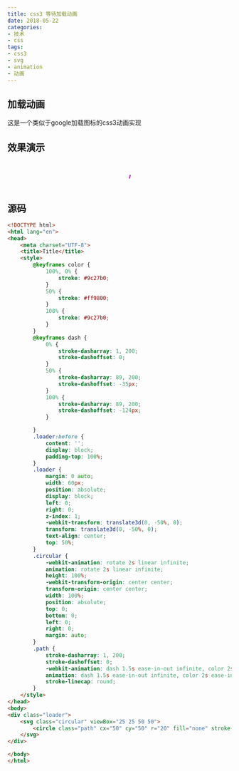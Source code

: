 ```yaml
---
title: css3 等待加载动画
date: 2018-05-22
categories:
- 技术
- css
tags:
- css3
- svg
- animation
- 动画
---
```


## 加载动画
这是一个类似于google加载图标的css3动画实现

## 效果演示
<style>@keyframes color {100%, 0% {stroke: #9c27b0;}50% {stroke: #ff9800;}100% {stroke: #9c27b0;}}@keyframes dash {0% {stroke-dasharray: 1, 200;stroke-dashoffset: 0;}50% {stroke-dasharray: 89, 200;stroke-dashoffset: -35px;}100% {stroke-dasharray: 89, 200;stroke-dashoffset: -124px;}}</style>
<style>.loader:before {content: '';display: block;padding-top: 100%;}.loader {margin: 0 auto;width: 60px;position: absolute;display: block;left: 0;right: 0;z-index: 1;-webkit-transform: translate3d(0, -50%, 0);transform: translate3d(0, -50%, 0);text-align: center;top: 50%;height: 60px;}.circular {-webkit-animation: rotate 2s linear infinite;animation: rotate 2s linear infinite;height: 100%;-webkit-transform-origin: center center;transform-origin: center center;width: 100%;position: absolute;top: 0;bottom: 0;left: 0;right: 0;margin: auto;}.path {stroke-dasharray: 1, 200;stroke-dashoffset: 0;-webkit-animation: dash 1.5s ease-in-out infinite, color 2s ease-in-out infinite;animation: dash 1.5s ease-in-out infinite, color 2s ease-in-out infinite;stroke-linecap: round;}</style>
<div style='position: relative;width: 100%;height: 60px;'>
    <div class="loader">
        <svg class="circular" viewBox="25 25 50 50"><circle class="path" cx="50" cy="50" r="20" fill="none" stroke-width="2" stroke-miterlimit="10"></circle></svg>
    </div>
</div>

## 源码
```html
<!DOCTYPE html>
<html lang="en">
<head>
    <meta charset="UTF-8">
    <title>Title</title>
    <style>
        @keyframes color {
            100%, 0% {
                stroke: #9c27b0;
            }
            50% {
                stroke: #ff9800;
            }
            100% {
                stroke: #9c27b0;
            }
        }
        @keyframes dash {
            0% {
                stroke-dasharray: 1, 200;
                stroke-dashoffset: 0;
            }
            50% {
                stroke-dasharray: 89, 200;
                stroke-dashoffset: -35px;
            }
            100% {
                stroke-dasharray: 89, 200;
                stroke-dashoffset: -124px;
            }

        }
        .loader:before {
            content: '';
            display: block;
            padding-top: 100%;
        }
        .loader {
            margin: 0 auto;
            width: 60px;
            position: absolute;
            display: block;
            left: 0;
            right: 0;
            z-index: 1;
            -webkit-transform: translate3d(0, -50%, 0);
            transform: translate3d(0, -50%, 0);
            text-align: center;
            top: 50%;
        }
        .circular {
            -webkit-animation: rotate 2s linear infinite;
            animation: rotate 2s linear infinite;
            height: 100%;
            -webkit-transform-origin: center center;
            transform-origin: center center;
            width: 100%;
            position: absolute;
            top: 0;
            bottom: 0;
            left: 0;
            right: 0;
            margin: auto;
        }
        .path {
            stroke-dasharray: 1, 200;
            stroke-dashoffset: 0;
            -webkit-animation: dash 1.5s ease-in-out infinite, color 2s ease-in-out infinite;
            animation: dash 1.5s ease-in-out infinite, color 2s ease-in-out infinite;
            stroke-linecap: round;
        }
    </style>
</head>
<body>
<div class="loader">
    <svg class="circular" viewBox="25 25 50 50">
        <circle class="path" cx="50" cy="50" r="20" fill="none" stroke-width="2" stroke-miterlimit="10"></circle>
    </svg>
</div>

</body>
</html>
```